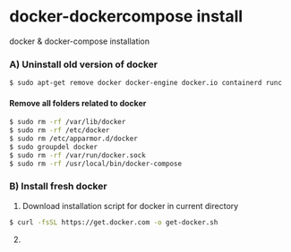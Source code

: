 # docker-dockercompose install
docker & docker-compose installation

### A) Uninstall old version of docker
```bash
$ sudo apt-get remove docker docker-engine docker.io containerd runc
```

#### Remove all folders related to docker
```bash
$ sudo rm -rf /var/lib/docker
$ sudo rm -rf /etc/docker
$ sudo rm /etc/apparmor.d/docker
$ sudo groupdel docker
$ sudo rm -rf /var/run/docker.sock
$ sudo rm -rf /usr/local/bin/docker-compose

```

### B) Install fresh docker 

 1. Download installation script for docker in current directory 
   ```bash
   $ curl -fsSL https://get.docker.com -o get-docker.sh
   ```
 2.  

